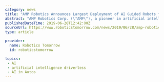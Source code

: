 ```yaml
---
category: news
title: "AMP Robotics Announces Largest Deployment of AI Guided Robots for the Recycling Industry"
abstract: "AMP Robotics Corp. (\"AMP\"), a pioneer in artificial intelligence (\"AI\") and robotics for the recycling ... The Robotics Engineering Job Market: Expected Growth and Changes The Shift to Driverless Trucks Will Open Up Fulfilling Careers How the Combination ..."
publishedDateTime: 2019-06-28T12:42:00Z
sourceUrl: https://www.roboticstomorrow.com/news/2019/06/28/amp-robotics-announces-largest-deployment-of-ai-guided-robots-for-the-recycling-industry/13836/
type: article

provider:
  name: Robotics Tomorrow
  id: roboticstomorrow

topics:
 - AI
 - artificial intelligence driverless
 - AI in Autos
---
```

